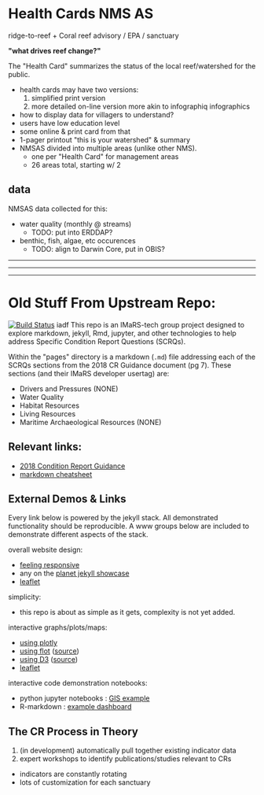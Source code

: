 # Health Cards NMS AS

ridge-to-reef + Coral reef advisory / EPA / sanctuary

**"what drives reef change?"**

The "Health Card" summarizes the status of the local reef/watershed for the public.

* health cards may have two versions:
    1. simplified print version
    2. more detailed on-line version more akin to infographiq infographics
* how to display data for villagers to understand?
* users have low education level
* some online & print card from that
* 1-pager printout "this is your watershed" & summary
* NMSAS divided into multiple areas (unlike other NMS).
    * one per "Health Card" for management areas
    * 26 areas total, starting w/ 2

## data
NMSAS data collected for this:
* water quality (monthly @ streams)
    * TODO: put into ERDDAP?
* benthic, fish, algae, etc occurences
    * TODO: align to Darwin Core, put in OBIS?

----------------------------------------------------------
----------------------------------------------------------
----------------------------------------------------------

# Old Stuff From Upstream Repo:
[![Build Status](https://travis-ci.org/marinebon/condition-reports.svg?branch=master)](https://travis-ci.org/marinebon/condition-reports)
iadf
This repo is an IMaRS-tech group project designed to explore markdown, jekyll, Rmd, jupyter, and other technologies to help address Specific Condition Report Questions (SCRQs).

Within the "pages" directory is a markdown (`.md`) file addressing each of the SCRQs sections from the 2018 CR Guidance document (pg 7).
These sections (and their IMaRS developer usertag) are:

* Drivers and Pressures (NONE)
* Water Quality
* Habitat Resources
* Living Resources
* Maritime Archaeological Resources (NONE)


## Relevant links:
* [2018 Condition Report Guidance](https://github.com/USF-IMARS/condition-reports/blob/master/2018-condition-report-guidance.pdf)
* [markdown cheatsheet](https://github.com/adam-p/markdown-here/wiki/Markdown-Cheatsheet)

## External Demos & Links

Every link below is powered by the jekyll stack.
All demonstrated functionality should be reproducible.
A www groups below are included to demonstrate different aspects of the stack.

overall website design:
* [feeling responsive](https://github.com/Phlow/feeling-responsive)
* any on the [planet jekyll showcase](http://planetjekyll.github.io/showcase/)
* [leaflet](https://leafletjs.com/)

simplicity:
* this repo is about as simple as it gets, complexity is not yet added.

interactive graphs/plots/maps:
* [using plotly](https://davistownsend.github.io/blog/PlotlyBloggingTutorial/)
* [using flot](http://www.flotcharts.org/) ([source](https://github.com/flot/flot.github.com))
* [using D3](http://d3.js.yaml.jekyll.apievangelist.com/bar-chart/) ([source](https://github.com/api-evangelist-tools/d3-js-using-yaml-jekyll))
* [leaflet](https://leafletjs.com/)

interactive code demonstration notebooks:
* python jupyter notebooks : [GIS example](http://nbviewer.jupyter.org/github/mqlaql/geospatial-data/blob/master/Geospatial-Data-with-Python.ipynb)
* R-markdown : [example dashboard](https://beta.rstudioconnect.com/jjallaire/htmlwidgets-highcharter/htmlwidgets-highcharter.html)

## The CR Process in Theory

1. (in development) automatically pull together existing indicator data
2. expert workshops to identify publications/studies relevant to CRs

* indicators are constantly rotating
* lots of customization for each sanctuary
